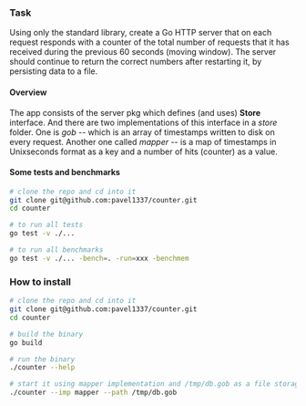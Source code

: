 ### Task

Using only the standard library, create a Go HTTP server that on each request responds with a counter of the total number of requests that it has received during the previous 60 seconds (moving window). The server should continue to return the correct numbers after restarting it, by persisting data to a file.

#### Overview

The app consists of the server pkg which defines (and uses) **Store** interface. And there are two implementations of this interface in a *store* folder. One is *gob* -- which is an array of timestamps written to disk on every request. Another one called *mapper* -- is a map of timestamps in Unixseconds format as a key and a number of hits (counter) as a value.


#### Some tests and benchmarks

```bash
# clone the repo and cd into it
git clone git@github.com:pavel1337/counter.git
cd counter

# to run all tests
go test -v ./...

# to run all benchmarks
go test -v ./... -bench=. -run=xxx -benchmem

```

### How to install

```bash
# clone the repo and cd into it
git clone git@github.com:pavel1337/counter.git
cd counter

# build the binary
go build

# run the binary
./counter --help

# start it using mapper implementation and /tmp/db.gob as a file storage
./counter --imp mapper --path /tmp/db.gob
```
